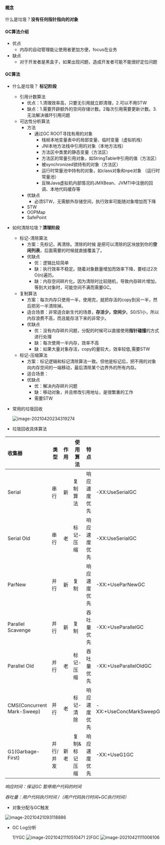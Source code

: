 #### 概念

什么是垃圾？**没有任何指针指向的对象**



#### GC算法介绍

* 优点
    * 内存的自动管理能让使用者更加方便，focus在业务
* 缺点
    * 对于开发者是黑盒子，如果出现问题，造成开发者可能不能很好定位问题



#### GC算法

* 什么是垃圾？ **标记阶段**

    * 引用计数算法
        * 优点：1.清理效率高，只要无引用就立即清理，2.可以不用STW
        * 缺点：1.需要开辟额外的空间存储计数。2每次引用需要更新计数。3.无法解决循环引用问题
    * 可达性分析算法
        * 方法
            * 通过GC ROOT寻找有用的对象
                * 栈帧本地变量表中的局部变量、临时变量（虚拟机栈）
                * JNI本地方法栈中引用的对象（本地方法栈）
                * 方法区中类里的静态变量（方法区）
                * 方法区的常量引用对象，如StringTable中引用的值（方法区）
                * 被synchronized锁持有的对象（方法区）
                * 运行时常量池中持有的对象，如class对象和npe对象 （运行时常量池）
                * 反映Java虚拟机内部情况的JMXBean、JVMTI中注册的回调、本地代码缓存等
        * 优缺点
            * 必须STW，无需额外存储空间，执行效率可能随对象增加而下降
        * STW
        * OOPMap
        * SafePoint

* 如何清除垃圾？**清理阶段**

    * 标记-清除算法
        * 方案：先标记，再清除。清除的时候 是把可以清除的区块放到你的**空闲列表**，后面需要的时候就直接覆盖了。
        * 优缺点
            * 优：逻辑比较简单
            * 缺：执行效率不稳定。随着对象数量增加而效率下降，要经过2次O(n)遍历。
            * 缺：内存空间碎片化。因为清除时比较随机，导致内存碎片增加，等到大对象时，可能空间不满而需要GC。
    * 复制算法
        * 方案：每次内存只使用一半，使用完，就把存活的copy到另一半，然后把另一半清除掉。
        * 适合场景：非常适合新生代的场景，**存活少，空间少**。S0/S1小，所以内存浪费不高，而且能存活下来的非常少。
        * 优缺点
            * 优：没有内存碎片问题，分配的时候可以直接使用**指针碰撞**的方式进行处理
            * 缺：每次使用一半内存，效率不高
            * 缺：如果大量对象存活，copy的量较大，效率较低,需要STW
    * 标记-压缩算法
        * 方案：标记逻辑和标记清除算法一致。但他是标记后，把不用的对象向内存空间的一端移动，最后清除某个边界外的所有内存。
        * 适合场景：
        * 优缺点
            * 优：解决内存碎片问题
            * 缺：移动对象，并且修改引用地址，是很繁重的工作
            * 需要STW

* 常用的垃圾回收

  ![image-20210420234319274](https://outter.oss-cn-shanghai.aliyuncs.com/gcCategory.png)

* 垃圾回收具体算法

| 收集器                     | 类型      | 作用 | 使用算法      | 特点         |                         |
| :------------------------- | --------- | ---- | ------------- | ------------ | ----------------------- |
| Serial                     | 串行      | 新   | 复制算法      | 响应速度优先 | -XX:UseSerialGC         |
| Serial Old                 | 串行      | 老   | 标记-压缩     | 响应速度优先 | -XX:UseSerialGC         |
| ParNew                     | 并行      | 新   | 复制          | 响应速度优先 | -XX:+UseParNewGC        |
| Parallel Scavenge          | 并行      | 新   | 复制          | 吞吐量优先   | -XX:+UseParallelGC      |
| Parallel Old               | 并行      | 老   | 标记-压缩     | 吞吐量优先   | -XX:+UseParallelOldGC   |
| CMS(Concurrent Mark-Sweep) | 并行      | 老   | 标记-清除     | 响应速度优先 | -XX:+UseConcMarkSweepGC |
| G1(Garbage-First)          | 并行/并发 | 新老 | 复制&标记压缩 | 响应速度优先 | -XX:+UseG1GC            |

*响应时间：保证GC 暂停用户代码的时间*

*吞吐量：用户代码执行时间  /（用户代码执行时间+GC执行时间）*



- 对象分配与GC触发

![image-20210421093118886](https://outter.oss-cn-shanghai.aliyuncs.com/gcFlow.png)






- GC Log分析

    1)YGC
![image-20210421110510471](https://outter.oss-cn-shanghai.aliyuncs.com/ygc_log1.png)
    2)FGC
![image-20210421111006106](https://outter.oss-cn-shanghai.aliyuncs.com/fgc_log.png)



